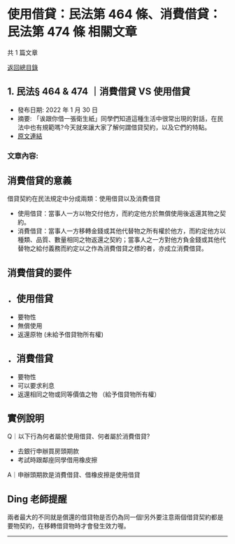 # 使用借貸：民法第 464 條、消費借貸：民法第 474 條 相關文章

共 1 篇文章

[返回總目錄](00_總目錄.md)

## 1. 民法§ 464 & 474 ｜消費借貸 VS 使用借貸

- 發布日期: 2022 年 1 月 30 日
- 摘要: 「诶跟你借一張衛生紙」同學們知道這種生活中很常出現的對話，在民法中也有規範嗎?今天就來讓大家了解何謂借貸契約，以及它們的特點。
- [原文連結](https://www.jasper-realestate.com/%e6%b0%91%e6%b3%95%c2%a7464474%ef%bd%9c%e6%b6%88%e8%b2%bb%e5%80%9f%e8%b2%b8vs%e4%bd%bf%e7%94%a8%e5%80%9f%e8%b2%b8/)

### 文章內容:

## 消費借貸的意義

借貸契約在民法規定中分成兩類：使用借貸以及消費借貸

- 使用借貸：當事人一方以物交付他方，而約定他方於無償使用後返還其物之契約。
- 消費借貸：當事人一方移轉金錢或其他代替物之所有權於他方，而約定他方以種類、品質、數量相同之物返還之契約；當事人之一方對他方負金錢或其他代替物之給付義務而約定以之作為消費借貸之標的者，亦成立消費借貸。

## 消費借貸的要件

## ．使用借貸

- 要物性
- 無償使用
- 返還原物 (未給予借貸物所有權)

## ．消費借貸

- 要物性
- 可以要求利息
- 返還相同之物或同等價值之物 （給予借貸物所有權）

## 實例說明

Q｜以下行為何者屬於使用借貸、何者屬於消費借貸?

- 去銀行申辦買房頭期款
- 考試時跟鄰座同學借用橡皮擦

A｜申辦頭期款是消費借貸、借橡皮擦是使用借貸

## Ding 老師提醒

兩者最大的不同就是償還的借貸物是否仍為同一個!另外要注意兩個借貸契約都是要物契約，在移轉借貸物時才會發生效力喔。

---

